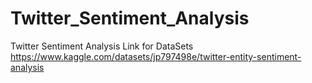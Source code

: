 # Twitter_Sentiment_Analysis
Twitter Sentiment Analysis
Link for DataSets
https://www.kaggle.com/datasets/jp797498e/twitter-entity-sentiment-analysis

